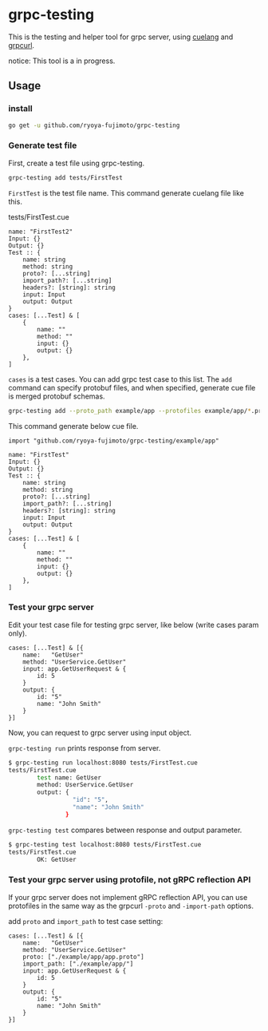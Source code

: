 # grpc-testing

This is the testing and helper tool for grpc server, using [cuelang](https://github.com/cuelang/cue) and [grpcurl](https://github.com/fullstorydev/grpcurl).

notice: This tool is a in progress.

## Usage

### install

```bash
go get -u github.com/ryoya-fujimoto/grpc-testing
```

### Generate test file

First, create a test file using grpc-testing.

```bash
grpc-testing add tests/FirstTest
```

`FirstTest` is the test file name. This command generate cuelang file like this.

tests/FirstTest.cue

```
name: "FirstTest2"
Input: {}
Output: {}
Test :: {
	name: string
	method: string
	proto?: [...string]
	import_path?: [...string]
	headers?: [string]: string
	input: Input
	output: Output
}
cases: [...Test] & [
	{
		name: ""
		method: ""
		input: {}
		output: {}
	},
]
```

`cases` is a test cases. You can add grpc test case to this list.
The `add` command can specify protobuf files, and when specified, generate cue file is merged protobuf schemas.

```bash
grpc-testing add --proto_path example/app --protofiles example/app/*.proto tests/FirstTest
```

This command generate below cue file.

```
import "github.com/ryoya-fujimoto/grpc-testing/example/app"

name: "FirstTest"
Input: {}
Output: {}
Test :: {
	name: string
	method: string
	proto?: [...string]
	import_path?: [...string]
	headers?: [string]: string
	input: Input
	output: Output
}
cases: [...Test] & [
	{
		name: ""
		method: ""
		input: {}
		output: {}
	},
]
```

### Test your grpc server

Edit your test case file for testing grpc server, like below (write cases param only).

```
cases: [...Test] & [{
	name:   "GetUser"
	method: "UserService.GetUser"
	input: app.GetUserRequest & {
		id: 5
 	}
 	output: {
		id: "5"
		name: "John Smith"
	}
}]
```

Now, you can request to grpc server using input object.

`grpc-testing run` prints response from server.

```bash
$ grpc-testing run localhost:8080 tests/FirstTest.cue
tests/FirstTest.cue
        test name: GetUser
        method: UserService.GetUser
        output: {
                  "id": "5",
                  "name": "John Smith"
                }
```

`grpc-testing test` compares between response and output parameter.

```bash
$ grpc-testing test localhost:8080 tests/FirstTest.cue
tests/FirstTest.cue
        OK: GetUser
```

### Test your grpc server using protofile, not gRPC reflection API

If your grpc server does not implement gRPC reflection API, you can use protofiles in the same way as the grpcurl `-proto` and `-import-path` options.

add `proto` and `import_path` to test case setting:

```
cases: [...Test] & [{
	name:   "GetUser"
	method: "UserService.GetUser"
	proto: ["./example/app/app.proto"]
	import_path: ["./example/app/"]
	input: app.GetUserRequest & {
		id: 5
	}
	output: {
		id: "5"
		name: "John Smith"
	}
}]
```
